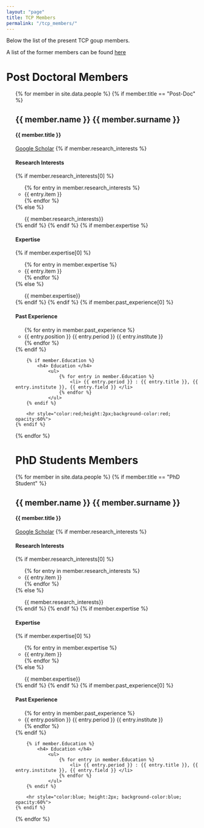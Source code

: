 ```yaml
---
layout: "page"
title: TCP Members
permalink: "/tcp_members/"
---
```

Below the list of the present TCP goup members. 

A list of the former members can be found <a href="/former_tcp_members/">here</a>

<h1> Post Doctoral Members </h1>
<ul>
{% for member in site.data.people %}
	{% if member.title == "Post-Doc" %}
        <h2> {{ member.name }} {{ member.surname }} </h2>
        <h4>{{ member.title }} </h4>
        <a href="{{ member.google_scholar }}" target="_blank">Google Scholar</a> 
        {% if member.research_interests %}
            <h4> Research Interests </h4>
                {% if member.research_interests[0] %}
                    <ul>
                    {% for entry in member.research_interests %} 
                        <li> {{ entry.item }} </li>
                    {% endfor %}
                    </ul>
                {% else %}
                    <ul>
                        {{ member.research_interests}}
                    </ul>
                {% endif %}
        {% endif %}
        {% if member.expertise %}
            <h4> Expertise </h4>
                {% if member.expertise[0] %}
                    <ul>
                    {% for entry in member.expertise %} 
                        <li> {{ entry.item }} </li>
                    {% endfor %}
                    </ul>
                {% else %}
                    <ul>
                        {{ member.expertise}}
                    </ul>
                {% endif %}
        {% endif %}
        {% if member.past_experience[0] %}
            <h4> Past Experience </h4>
                <ul>
                    {% for entry in member.past_experience %}
                        <li> {{ entry.position }} {{ entry.period }} {{ entry.institute }} </li>
                    {% endfor %}
                </ul>
        {% endif %}
        
        {% if member.Education %}
            <h4> Education </h4>
                <ul>
                    {% for entry in member.Education %}
                        <li> {{ entry.period }} : {{ entry.title }}, {{ entry.institute }}, {{ entry.field }} </li>
                    {% endfor %}
                </ul>
        {% endif %}
        
        <hr style="color:red;height:2px;background-color:red; opacity:60%">
    {% endif %}

{% endfor %}

<h1> PhD Students Members </h1>

{% for member in site.data.people %}
	{% if member.title == "PhD Student" %}
        <h2> {{ member.name }} {{ member.surname }} </h2>
        <h4>{{ member.title }} </h4>
        <a href="{{ member.google_scholar }}" target="_blank">Google Scholar</a> 
        {% if member.research_interests %}
            <h4> Research Interests </h4>
                {% if member.research_interests[0] %}
                    <ul>
                    {% for entry in member.research_interests %} 
                        <li> {{ entry.item }} </li>
                    {% endfor %}
                    </ul>
                {% else %}
                    <ul>
                        {{ member.research_interests}}
                    </ul>
                {% endif %}
        {% endif %}
        {% if member.expertise %}
            <h4> Expertise </h4>
                {% if member.expertise[0] %}
                    <ul>
                    {% for entry in member.expertise %} 
                        <li> {{ entry.item }} </li>
                    {% endfor %}
                    </ul>
                {% else %}
                    <ul>
                        {{ member.expertise}}
                    </ul>
                {% endif %}
        {% endif %}
        {% if member.past_experience[0] %}
            <h4> Past Experience </h4>
                <ul>
                    {% for entry in member.past_experience %}
                        <li> {{ entry.position }} {{ entry.period }} {{ entry.institute }} </li>
                    {% endfor %}
                </ul>
        {% endif %}
        
        {% if member.Education %}
            <h4> Education </h4>
                <ul>
                    {% for entry in member.Education %}
                        <li> {{ entry.period }} : {{ entry.title }}, {{ entry.institute }}, {{ entry.field }} </li>
                    {% endfor %}
                </ul>
        {% endif %}
        
        <hr style="color:blue; height:2px; background-color:blue; opacity:60%">
    {% endif %}

{% endfor %}


</ul>

